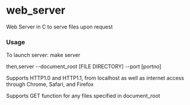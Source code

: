 # web_server
Web Server in C to serve files upon request 

### Usage 

To launch server: make server

then,server --document\_root [FILE DIRECTORY] --port [portno]

Supports HTTP1.0 and HTTP1.1, from localhost as well as internet access through Chrome, Safari, and Firefox

Supports GET function for any files specified in document\_root
